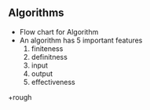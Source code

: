 Algorithms
---

* Flow chart for Algorithm  
* An algorithm has 5 important features  
  1. finiteness  
  2. definitness  
  3. input  
  4. output  
  5. effectiveness  


+rough
